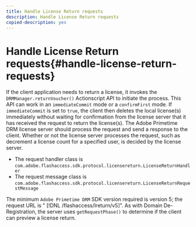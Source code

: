 ```yaml
---
title: Handle License Return requests
description: Handle License Return requests
copied-description: yes
---
```


# Handle License Return requests{#handle-license-return-requests}

If the client application needs to return a license, it invokes the `DRMManager.returnVoucher()` Actionscript API to initiate the process. This API can work in an `immediateCommit` mode or a `confirmFirst` mode. If `immediateCommit` is set to `true`, the client then deletes the local license(s) immediately without waiting for confirmation from the license server that it has received the request to return the license(s). The Adobe Primetime DRM license server should process the request and send a response to the client. Whether or not the license server processes the request, such as decrement a license count for a specified user, is decided by the license server.

*  The request handler class is `com.adobe.flashaccess.sdk.protocol.licensereturn.LicenseReturnHandler` 
*  The request message class is `com.adobe.flashaccess.sdk.protocol.licensereturn.LicenseReturnRequestMessage`

The minimum `Adobe Primetime DRM` SDK version required is version 5; the request URL is " [!DNL /flashaccess/lreturn/v5]". As with Domain De-Registration, the server uses `getRequestPhase()` to determine if the client can preview a license return. 
